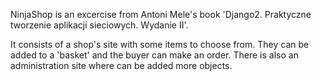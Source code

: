 NinjaShop is an excercise from Antoni Mele's book 'Django2. Praktyczne tworzenie aplikacji sieciowych. Wydanie II'.

It consists of a shop's site with some items to choose from. They can be added to a 'basket' and the buyer can make an order. There is also an administration site where can be added more objects.
